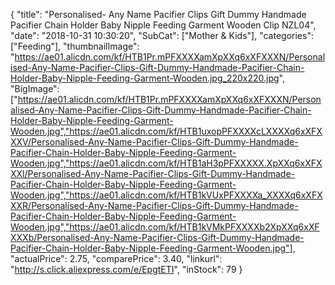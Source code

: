 {
	"title": "Personalised- Any Name Pacifier Clips Gift Dummy Handmade Pacifier Chain Holder Baby Nipple Feeding Garment Wooden Clip NZL04",
	"date": "2018-10-31 10:30:20",
	"SubCat": ["Mother & Kids"],
	"categories": ["Feeding"],
	"thumbnailImage": "https://ae01.alicdn.com/kf/HTB1Pr.mPFXXXXamXpXXq6xXFXXXN/Personalised-Any-Name-Pacifier-Clips-Gift-Dummy-Handmade-Pacifier-Chain-Holder-Baby-Nipple-Feeding-Garment-Wooden.jpg_220x220.jpg",
	"BigImage": ["https://ae01.alicdn.com/kf/HTB1Pr.mPFXXXXamXpXXq6xXFXXXN/Personalised-Any-Name-Pacifier-Clips-Gift-Dummy-Handmade-Pacifier-Chain-Holder-Baby-Nipple-Feeding-Garment-Wooden.jpg","https://ae01.alicdn.com/kf/HTB1uxopPFXXXXcLXXXXq6xXFXXXV/Personalised-Any-Name-Pacifier-Clips-Gift-Dummy-Handmade-Pacifier-Chain-Holder-Baby-Nipple-Feeding-Garment-Wooden.jpg","https://ae01.alicdn.com/kf/HTB1aH3pPFXXXXX.XpXXq6xXFXXXl/Personalised-Any-Name-Pacifier-Clips-Gift-Dummy-Handmade-Pacifier-Chain-Holder-Baby-Nipple-Feeding-Garment-Wooden.jpg","https://ae01.alicdn.com/kf/HTB1kVUxPFXXXXa_XXXXq6xXFXXXR/Personalised-Any-Name-Pacifier-Clips-Gift-Dummy-Handmade-Pacifier-Chain-Holder-Baby-Nipple-Feeding-Garment-Wooden.jpg","https://ae01.alicdn.com/kf/HTB1kVMkPFXXXXb2XpXXq6xXFXXXb/Personalised-Any-Name-Pacifier-Clips-Gift-Dummy-Handmade-Pacifier-Chain-Holder-Baby-Nipple-Feeding-Garment-Wooden.jpg"],
	"actualPrice": 2.75,
	"comparePrice": 3.40,
	"linkurl": "http://s.click.aliexpress.com/e/EpgtETI",
	"inStock": 79
}
